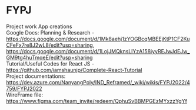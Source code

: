 # FYPJ
Project work
App creations<br/>
Google Docs: 
Planning & Research - https://docs.google.com/document/d/1Mk8aehj1zYOGBcqMBEEjKtP1CF2KuCFeFx7re8J2wL8/edit?usp=sharing, https://docs.google.com/document/d/1LojJMQknsLlYzA158iyyREJwJdEJw_GM9tg4huTmqeE/edit?usp=sharing
<br/>
Tutorial/Useful Codes for React JS - https://github.com/iamshaunjp/Complete-React-Tutorial
<br/>
Project documentations: https://dev.azure.com/NanyangPoly/IND_Reframed/_wiki/wikis/FYPJ2022/4759/FYPJ2022
<br/>
WireFrame file: https://www.figma.com/team_invite/redeem/QphuSvBBMPGEzMYxzzYgYf



